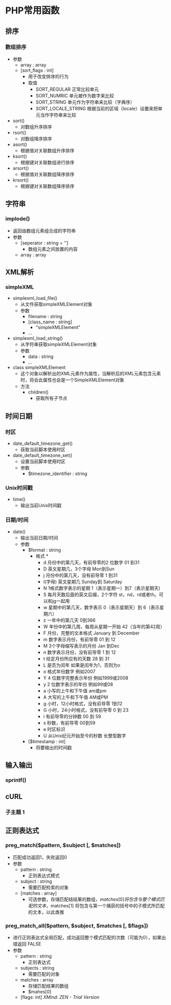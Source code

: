 # PHP常用函数
## 排序
### 数组排序
* 参数
    * array : array
    * [sort_flags : int]
        * 用于改变排序的行为
        * 取值
            * SORT_REGULAR 正常比较单元
            * SORT_NUMRIC 单元被作为数字来比较
            * SORT_STRING 单元作为字符串来比较（字典序）
            * SORT_LOCALE_STRING 根据当前的区域（locale）设置来把单元当作字符串来比较
* sort()
    * 对数组升序排序
* rsort()
    * 对数组降序排序
* asort()
    * 根据值对关联数组升序排序
* ksort()
    * 根据键对关联数组进行排序
* arsort()
    * 根据值对关联数组降序排序
* krsort()
    * 根据键对关联数组降序排序
## 字符串
### implode()
* 返回由数组元素组合成的字符串
* 参数
    * [seperator : string = '']
        * 数组元素之间放置的内容
    * array : array
## XML解析
### simpleXML
* simplexml_load_file()
    * 从文件获取simpleXMLElement对象
    * 参数
        * filename : string
        * [class_name : string]
            * "simpleXMLElement"
        * ...
* simplexml_load_string()
    * 从字符串获取simpleXMLElement对象
    * 参数
        * data : string
        * ...
* class simpleXMLElement
    * 这个对象以解析出的XML元素作为属性，当解析后的XML元素包含元素时，将会此属性也会是一个SimpleXMLElement对象
    * 方法
        * children()
            * 获取所有子节点
## 时间日期
### 时区
* date_default_timezone_get()
    * 获取当前脚本使用时区
* date_default_timezone_set()
    * 设置当前脚本使用时区
    * 参数
        * $timezone_identifier : string
### Unix时间戳
* time()
    * 输出当前Unix时间戳
### 日期/时间
* date()
    * 输出当前日期/时间
    * 参数
        * $format : string
            * 格式
                * 
                * d	月份中的第几天，有前导零的2 位数字	01 到31
                * D	英文星期几，3个字母	Mon到Sun
                * j	月份中的第几天，没有前导零	1 到31
                * l(字母)	英文星期几	Sunday到 Saturday
                * N	1格式数字表示的星期	1（表示星期一）到7（表示星期天)
                * S	每月天数后面的英文后缀，2个字符	st，nd，rd或者th。可以和jg一起用
                * w	星期中的第几天，数字表示	0（表示星期天）到 6（表示星期六）
                * z	一年中的第几天	0到366
                * W	年份中的第几周，每周从星期一开始	42（当年的第42周）
                * F	月份，完整的文本格式	January 到 December
                * m	数字表示月份，有前导零	01 到 12
                * M	3个字母缩写表示的月份	Jan 到Dec
                * n	数字表示月份，没有前导零	1 到 12
                * t	给定月份所应有的天数	28 到 31
                * L	是否为闰年	如果是闰年为1，否则为o
                * o	格式年份数字	例如2007
                * Y	4 位数字完整表示年份	例如1999或2008
                * y	2 位数字表示的年份	例如99或08
                * a	小写的上午和下午值	am或pm
                * A	大写的上午和下午值	AM或PM
                * g	小时，12小时格式，没有前导零	1到12
                * G	小时，24小时格式，没有前导零	0 到 23
                * i	有前导零的分钟数	00 到 59
                * s	秒数，有前导零	00到59
                * e	时区标识	
                * U	从Unix纪元开始至今的秒数	长整型数字
        * [$timestamp : int]
            * 将要输出的时间戳
## 输入输出
### sprintf()
## cURL
### 子主题 1
## 正则表达式
### preg_match($pattern, $subject [, $matches])
* 匹配成功返回1，失败返回0
* 参数
    * pattern : string
        * 正则表达式模式
    * subject : string
        * 需要匹配检索的对象
    * [matches : array]
        * 可选参数，存储匹配结结果的数组，$matches[0]将包含与整个模式匹配的文本，$matches[1] 将包含与第一个捕获的括号中的子模式所匹配的文本，以此类推
### preg_match_all($pattern, $subject, $matches [, $flags])
* 进行正则表达式全局匹配，成功返回整个模式匹配的次数（可能为0），如果出错返回 FALSE
* 参数
    * pattern : string
        * 正则表达式
    * subjects : string
        * 需要匹配的对象
    * matches : array
        * 存储匹配结果的数组
        * $mahes[0]
    * [flags: int]
*XMind: ZEN - Trial Version*